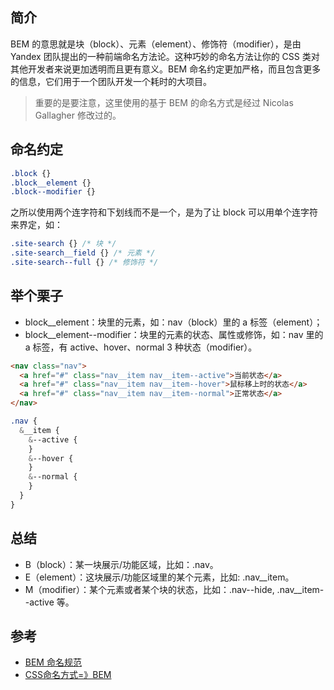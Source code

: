 ## 简介
BEM 的意思就是块（block）、元素（element）、修饰符（modifier），是由 Yandex 团队提出的一种前端命名方法论。这种巧妙的命名方法让你的 CSS 类对其他开发者来说更加透明而且更有意义。BEM 命名约定更加严格，而且包含更多的信息，它们用于一个团队开发一个耗时的大项目。
> 重要的是要注意，这里使用的基于 BEM 的命名方式是经过 Nicolas Gallagher 修改过的。

## 命名约定
```css
.block {}
.block__element {}
.block--modifier {}
```
之所以使用两个连字符和下划线而不是一个，是为了让 block 可以用单个连字符来界定，如：
```css
.site-search {} /* 块 */
.site-search__field {} /* 元素 */
.site-search--full {} /* 修饰符 */
```

## 举个栗子
- block__element：块里的元素，如：nav（block）里的 a 标签（element）；
- block__element--modifier：块里的元素的状态、属性或修饰，如：nav 里的 a 标签，有 active、hover、normal 3 种状态（modifier）。
```html
<nav class="nav">
  <a href="#" class="nav__item nav__item--active">当前状态</a>
  <a href="#" class="nav__item nav__item--hover">鼠标移上时的状态</a>
  <a href="#" class="nav__item nav__item--normal">正常状态</a>
</nav>
```
```scss
.nav {
  &__item {
    &--active {
    }
    &--hover {
    }
    &--normal {
    }
  }
}
```

## 总结
- B（block）：某一块展示/功能区域，比如：.nav。
- E（element）：这块展示/功能区域里的某个元素，比如: .nav__item。
- M（modifier）：某个元素或者某个块的状态，比如：.nav--hide, .nav__item--active 等。

## 参考
- [BEM 命名规范](http://www.qianduan.org/post-458.html)
- [CSS命名方式=》BEM](https://github.com/zhongxia245/blog/issues/48)
